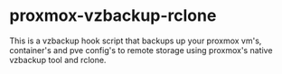 # proxmox-vzbackup-rclone
This is a vzbackup hook script that backups up your proxmox vm's, container's and pve config's to remote storage using proxmox's native vzbackup tool and rclone.
